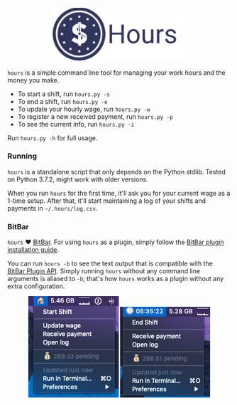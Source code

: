 <p align="center"><img src="assets/logo.png" width="300px"/></p>

`hours` is a simple command line tool for managing your work hours and the money you make.
  
  - To start a shift, run `hours.py -s`
  - To end a shift, run `hours.py -e`
  - To update your hourly wage, run `hours.py -w`
  - To register a new received payment, run `hours.py -p`
  - To see the current info, run `hours.py -i`

  Run `hours.py -h` for full usage.

### Running

`hours` is a standalone script that only depends on the Python stdlib. Tested on Python 3.7.2, might work with older versions.

When you run `hours` for the first time, it'll ask you for your current wage as a 1-time setup. After that, it'll start maintaining a log of your shifts and payments in `~/.hours/log.csv`.

### BitBar

`hours` ❤️ [BitBar](https://github.com/matryer/bitbar). For using `hours` as a plugin, simply follow the [BitBar plugin installation guide](https://github.com/matryer/bitbar#installing-plugins).

You can run `hours -b` to see the text output that is compatible with the [BitBar Plugin API](https://github.com/matryer/bitbar#plugin-api). Simply running `hours` without any command line arguments is aliased to `-b`; that's how `hours` works as a plugin without any extra configuration.

<p align="center"><img src="assets/no_shift.png"/> <img src="assets/shift_ongoing.png"/></p>